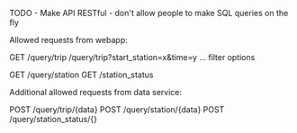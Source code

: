 TODO - Make API RESTful - don't allow people to make SQL queries on the fly

Allowed requests from webapp:

GET /query/trip
    /query/trip?start_station=x&time=y ... filter options

GET /query/station
GET /station_status

Additional allowed requests from data service:

POST /query/trip/{data}
POST /query/station/{data}
POST /query/station_status/{}
